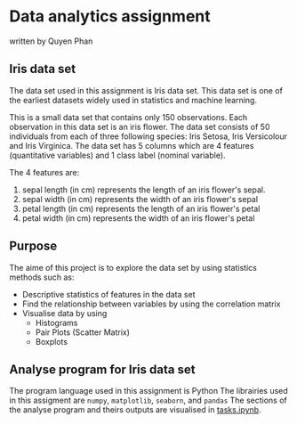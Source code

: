 # Data analytics assignment
written by Quyen Phan

## Iris data set
The data set used in this assignment is Iris data set. This data set is one of the earliest datasets widely used in statistics and machine learning. 

This is a small data set that contains only 150 observations. Each observation in this data set is an iris flower. The data set consists of 50 individuals from each of three following species: Iris Setosa, Iris Versicolour and Iris Virginica. The data set has 5 columns which are 4 features (quantitative variables) and 1 class label (nominal variable).

The 4 features are:
1. sepal length (in cm) represents the length of an iris flower's sepal.
2. sepal width (in cm) represents the width of an iris flower's sepal
3. petal length (in cm) represents the length of an iris flower's petal
4. petal width (in cm) represents the width of an iris flower's petal

## Purpose
The aime of this project is to explore the data set by using statistics methods such as:

- Descriptive statistics of features in the data set
- Find the relationship between variables by using the correlation matrix
- Visualise data by using 
    - Histograms
    - Pair Plots (Scatter Matrix)
    - Boxplots

## Analyse program for Iris data set
The program language used in this assignment is Python
The librairies used in this assigment are `numpy`, `matplotlib`, `seaborn`, and `pandas`
The sections of the analyse program and theirs outputs are visualised in [tasks.ipynb](https://github.com/quyenphanlyons/data_analytics/blob/main/tasks.ipynb).

